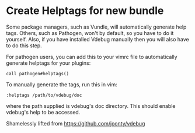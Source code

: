 # Create Helptags for new bundle

Some package managers, such as Vundle, will automatically generate help tags. Others, such as Pathogen, won't by default, so you have to do it yourself. Also, if you have installed Vdebug manually then you will also have to do this step.

For pathogen users, you can add this to your vimrc file to automatically generate helptags for your plugins:

    call pathogen#helptags()

To manually generate the tags, run this in vim:

    :helptags /path/to/vdebug/doc

where the path supplied is vdebug's doc directory. This should enable vdebug's help to be accessed.

Shamelessly lifted from https://github.com/joonty/vdebug

